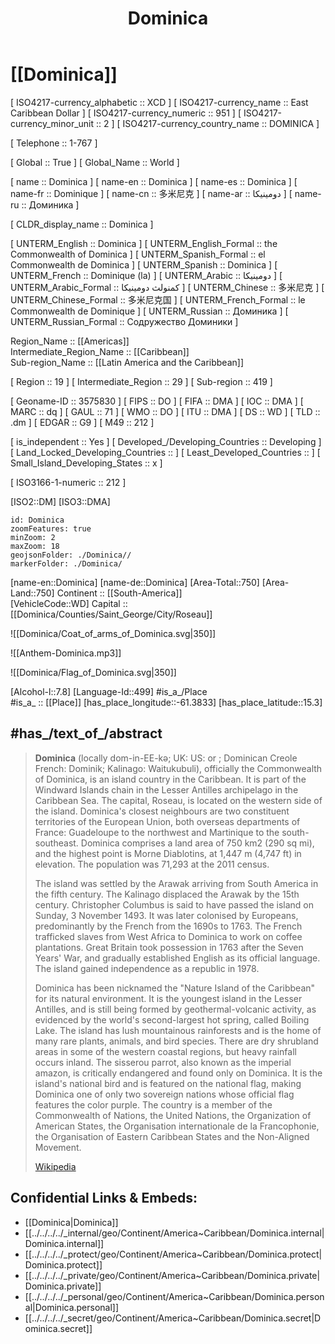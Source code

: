 ﻿---
location:
- 15.3
- -61.3833
type: Country
tags:
- geo/Country
has_id_wikidata: Q784
SpocWebEntityId: 26881
isDeleted: false
confidential: public
license: "CC BY-SA 4.0"
isReadOnly: false
source: "https://datahub.io/core/country-codes"
cssclasses: Country
publish: true
title: Dominica
linkTitle: 
keywords: 
layout: 
draft: false
publishDate: 
expiryDate: 
aliases:
- Dominica
- Dominique
- دومينيكا
- 多米尼克
- Доминика
- "the Commonwealth of Dominica"
- "el Commonwealth de Dominica"
Languages:
- en-DM
Wolfram_Language_entity_code:
- "Entity[\"Country\", \"Dominica\"]"
- "Entity[\"HistoricalCountry\", \"Dominica\"]"
Krugosvet_article: strany_mira/DOMINIKA.html
demonym:
- dominiqués
- dominiquesa
- доминичанка
- dominicaner
- Dominiquais
- Dominiquaise
- דומיניקאי
- דומיניקאית
- "dominikai közösségi"
- Dominikano
- dominicense
- dominicensi
- dominican
- доминикец
- доминикцы
- dominichensa
- dominichense
- dominichensi
- dominichenso
- Dominikeänan
- Doiminiceach
- ضومينيكي
- ضومينيكية
- ضومينيكيين
- ضومينيكيات
- Dominičan
- Dominičanka
- Dominikano
- Dominican
motto_text:
- "След Бог е земята"
- "After God is the earth"
- "The nature island"
- "Apres Bondie, C'est La Ter"
- "Wedi Duw, y Ddaear"
native_label:
- "Commonwealth of Dominica"
- "Commonwealth Dominica"
official_name:
- "Commonwealth of Dominica"
- "Commonwealth de Dominique"
- Dominica
- Dominica
short_name: "\U0001F1E9\U0001F1F2"
driving_side: '[[_Standards/WikiData/WD~left,13196750]]'
topic_s_main_Wikimedia_portal: '[[_Standards/WikiData/WD~Portal_Dominica,15583584]]'
office_held_by_head_of_state: "[[_Standards/WikiData/WD~president of Dominica,20087535]]"
permanent_duplicated_item:
- '[[_Standards/WikiData/WD~Q27103684,27103684]]'
- '[[_Standards/WikiData/WD~Q111268219,111268219]]'
electrical_plug_type:
- "[[_Standards/WikiData/WD~AC power plugs and sockets_ British and related types,60740126]]"
- "[[_Standards/WikiData/WD~BS 1363,1528507]]"
part_of:
- "[[_Standards/WikiData/WD~European Union tax haven blacklist,66458647]]"
- "[[_Standards/WikiData/WD~Lesser Antilles,93259]]"
- "[[_Standards/WikiData/WD~Windward Islands,183416]]"
- '[[_Standards/WikiData/WD~Caribbean,664609]]'
located_in_time_zone:
- '[[_Standards/WikiData/WD~America_Dominica,109529721]]'
- '[[_Standards/WikiData/WD~UTC−04_00,5762]]'
- "[[_Standards/WikiData/WD~Atlantic Time Zone,2085376]]"
image: "http://commons.wikimedia.org/wiki/Special:FilePath/Dominica%20from%20ISS.jpg"
ISNI: 0000000114255416
coordinates_of_southernmost_point: "Point(-61.35358 15.20755)"
MeSH_tree_code:
- Z01.107.084.900.262
- Z01.639.880.262
coordinates_of_northernmost_point: "Point(-61.43 15.63)"
coordinates_of_easternmost_point: "Point(-61.24027 15.39524)"
diplomatic_relation:
- "[[_Standards/WikiData/WD~North Korea,423]]"
- '[[_Standards/WikiData/WD~Taiwan,865]]'
- '[[_Standards/WikiData/WD~Kosovo,1246]]'
- "[[_Standards/WikiData/WD~United States,30]]"
- "[[_Standards/WikiData/WD~People's Republic of China,148]]"
- '[[_Standards/WikiData/WD~Georgia,230]]'
shares_border_with: '[[_Standards/WikiData/WD~Venezuela,717]]'
different_from: "[[_Standards/WikiData/WD~Dominican Republic,786]]"
country: '[[_Standards/WikiData/WD~Dominica,784]]'
member_of:
- "[[_Standards/WikiData/WD~United Nations,1065]]"
- "[[_Standards/WikiData/WD~Commonwealth of Nations,7785]]"
- '[[_Standards/WikiData/WD~UNESCO,7809]]'
- "[[_Standards/WikiData/WD~World Health Organization,7817]]"
- "[[_Standards/WikiData/WD~World Trade Organization,7825]]"
- "[[_Standards/WikiData/WD~Organization of American States,123759]]"
- "[[_Standards/WikiData/WD~Organisation internationale de la Francophonie,134102]]"
- "[[_Standards/WikiData/WD~World Meteorological Organization,170424]]"
- "[[_Standards/WikiData/WD~International Bank for Reconstruction and Development,191384]]"
- "[[_Standards/WikiData/WD~Caribbean Community,205995]]"
- "[[_Standards/WikiData/WD~Organisation of African, Caribbean and Pacific States,294278]]"
- "[[_Standards/WikiData/WD~International Telecommunication Union,376150]]"
- "[[_Standards/WikiData/WD~Alliance of Small Island States,496967]]"
- "[[_Standards/WikiData/WD~International Finance Corporation,656801]]"
- "[[_Standards/WikiData/WD~International Development Association,827525]]"
- "[[_Standards/WikiData/WD~Organisation for the Prohibition of Chemical Weapons,842490]]"
- "[[_Standards/WikiData/WD~Multilateral Investment Guarantee Agency,1043527]]"
- "[[_Standards/WikiData/WD~Agency for the Prohibition of Nuclear Weapons in Latin America and the Caribbean,3369762]]"
- "[[_Standards/WikiData/WD~Caribbean Development Bank,3772571]]"
- "[[_Standards/WikiData/WD~Caribbean Disaster Emergency Management Agency,5039374]]"
- '[[_Standards/WikiData/WD~Interpol,8475]]'
- "[[_Standards/WikiData/WD~Universal Postal Union UPU,17495]]"
lowest_point: "[[_Standards/WikiData/WD~Caribbean Sea,1247]]"
language_used:
- '[[_Standards/WikiData/WD~English,1860]]'
- "[[_Standards/WikiData/WD~Saint Lucian Creole,3006285]]"
official_language: '[[_Standards/WikiData/WD~English,1860]]'
instance_of:
- '[[_Standards/WikiData/WD~country,6256]]'
- "[[_Standards/WikiData/WD~island country,112099]]"
- "[[_Standards/WikiData/WD~sovereign state,3624078]]"
flag: "[[_Standards/WikiData/WD~flag of Dominica,179383]]"
coat_of_arms: "[[_Standards/WikiData/WD~coat of arms of Dominica,330402]]"
contains_the_administrative_territorial_entity:
- "[[_Standards/WikiData/WD~Saint Paul Parish,339063]]"
- "[[_Standards/WikiData/WD~Saint George Parish,617801]]"
- "[[_Standards/WikiData/WD~Saint Andrew Parish,732322]]"
- "[[_Standards/WikiData/WD~Saint Luke Parish,1431099]]"
- "[[_Standards/WikiData/WD~Saint Patrick Parish,1431108]]"
- "[[_Standards/WikiData/WD~Saint Mark Parish,1431115]]"
- "[[_Standards/WikiData/WD~Saint David Parish,1431129]]"
- "[[_Standards/WikiData/WD~Saint John Parish,1476285]]"
- "[[_Standards/WikiData/WD~Saint Peter Parish,1476294]]"
- "[[_Standards/WikiData/WD~Saint Joseph Parish,1476302]]"
follows: "[[_Standards/WikiData/WD~West Indies Federation,652560]]"
located_in_on_physical_feature: '[[_Standards/WikiData/WD~Caribbean,664609]]'
anthem: "[[_Standards/WikiData/WD~Isle of Beauty, Isle of Splendour,684643]]"
described_by_source:
- "[[_Standards/WikiData/WD~Encyclopædia Britannica 11th edition,867541]]"
- "[[_Standards/WikiData/WD~The Nuttall Encyclopædia,3181656]]"
central_bank: "[[_Standards/WikiData/WD~Eastern Caribbean Central Bank,1210260]]"
legislative_body: "[[_Standards/WikiData/WD~House of Assembly of Dominica,1297237]]"
highest_point: "[[_Standards/WikiData/WD~Morne Diablotins,1638549]]"
office_held_by_head_of_government: "[[_Standards/WikiData/WD~Prime Minister of Dominica,1756747]]"
economy_of_topic: "[[_Standards/WikiData/WD~economy of Dominica,2395436]]"
geography_of_topic: "[[_Standards/WikiData/WD~geography of Dominica,2585978]]"
demographics_of_topic: "[[_Standards/WikiData/WD~demographics of Dominica,2597971]]"
history_of_topic: "[[_Standards/WikiData/WD~history of Dominica,2915583]]"
head_of_state: "[[_Standards/WikiData/WD~Charles Savarin,2960197]]"
emergency_phone_number: '[[_Standards/WikiData/WD~999,3086706]]'
has_characteristic: "[[_Standards/WikiData/WD~free country,3174312]]"
culture: "[[_Standards/WikiData/WD~culture of Dominica,5193552]]"
Wikimedia_outline: "[[_Standards/WikiData/WD~outline of Dominica,7112248]]"
geoshape: "http://commons.wikimedia.org/data/main/Data:Dominica.map"
page_banner: "http://commons.wikimedia.org/wiki/Special:FilePath/Calibishie%20%28Dominica%29%20banner.jpg"
coat_of_arms_image: "http://commons.wikimedia.org/wiki/Special:FilePath/Coat%20of%20arms%20of%20Dominica.svg"
locator_map_image:
- "http://commons.wikimedia.org/wiki/Special:FilePath/Dominica%20on%20the%20globe%20%28Americas%20centered%29.svg"
- "http://commons.wikimedia.org/wiki/Special:FilePath/LocationDominica.svg"
pronunciation_audio:
- "http://commons.wikimedia.org/wiki/Special:FilePath/Lb-Dominica.ogg"
- "http://commons.wikimedia.org/wiki/Special:FilePath/LL-Q7913%20%28ron%29-KlaudiuMihaila-Dominica.wav"
official_website: "http://www.dominica.gov.dm/"
country_calling_code: +1767
Dewey_Decimal_Classification: 2--729841
Unicode_character: "\U0001F1E9\U0001F1F2"
CIVICUS_Monitor_country_entry: dominica
GitHub_topic: dominica
continent: "[[_Standards/WikiData/WD~North America,49]]"
named_after: '[[_Standards/WikiData/WD~Sunday,132]]'
VAT_rate: 15
marriageable_age: 18
age_of_majority: 18
total_fertility_rate: 1.9
mains_voltage: 230
life_expectancy: 73
Human_Development_Index: 0.74
capital: '[[_Standards/WikiData/WD~Roseau,36281]]'
top-level_Internet_domain: '[[_Standards/WikiData/WD~.dm,41032]]'
number_of_out-of-school_children: 631
head_of_government: "[[_Standards/WikiData/WD~Roosevelt Skerrit,57823]]"
ISO_3166-1_numeric_code: 212
M49_code: 212
maritime_identification_digits: 325
ISO_3166-1_alpha-2_code: DM
WIPO_ST_3: DM
death_rate: 8.921
birth_rate: 13.278
mobile_country_code: 366
rural_population:
- 20585
- 20713
- 20814
- 20867
male_population:
- 35673
- 35883
- 36039
- 36161
female_population:
- 35755
- 36112
- 36373
- 36577
urban_population:
- 50561
- 51181
- 51699
- 52152
IAB_code: 1284
population: 74656
OmegaWiki_Defined_Meaning: 8350
INSEE_countries_and_foreign_territories_code: 99438
FIPS_10-4_countries_and_regions_: DO
licence_plate_code: WD
ISO_3166-1_alpha-3_code: DMA
ITU_letter_code: DMA
IOC_country_code: DMA
nominal_GDP:
- 555266667
- 612048148
flag_image: "http://commons.wikimedia.org/wiki/Special:FilePath/Flag%20of%20Dominica.svg"
inception: "1978-01-01T00:00:00Z"
coordinates_of_westernmost_point: "Point(-61.47985 15.53773)"
U_S_National_Archives_Identifier: 10044924
Commons_gallery: Dominica
Commons_category: Dominica
subreddit: Dominica
hashtag: Dominica
area: 751.096551
coordinate_location: "Point(-61.333333 15.416667)"
---

# [[Dominica]] 

[	ISO4217-currency_alphabetic	 :: XCD ] 
[	ISO4217-currency_name	 :: East Caribbean Dollar ] 
[	ISO4217-currency_numeric	 :: 951 ] 
[	ISO4217-currency_minor_unit	 :: 2 ] 
[	ISO4217-currency_country_name	 :: DOMINICA ] 

[	Telephone	 :: 1-767 ] 

[	Global	 :: True ] 
[	Global_Name	 :: World ] 

[	name	 :: Dominica ] 
[	name-en	 :: Dominica ] 
[	name-es	 :: Dominica ] 
[	name-fr	 :: Dominique ] 
[	name-cn	 :: 多米尼克 ] 
[	name-ar	 :: دومينيكا ] 
[	name-ru	 :: Доминика ] 

[	CLDR_display_name	 :: Dominica ] 

[	UNTERM_English	 :: Dominica ] 
[	UNTERM_English_Formal	 :: the Commonwealth of Dominica ] 
[	UNTERM_Spanish_Formal	 :: el Commonwealth de Dominica ] 
[	UNTERM_Spanish	 :: Dominica ] 
[	UNTERM_French	 :: Dominique (la) ] 
[	UNTERM_Arabic	 :: دومينيكا ] 
[	UNTERM_Arabic_Formal	 :: كمنولث دومينيكا ] 
[	UNTERM_Chinese	 :: 多米尼克 ] 
[	UNTERM_Chinese_Formal	 :: 多米尼克国 ] 
[	UNTERM_French_Formal	 :: le Commonwealth de Dominique ] 
[	UNTERM_Russian	 :: Доминика ] 
[	UNTERM_Russian_Formal	 :: Содружество Доминики ] 

Region_Name ::  [[Americas]]  
Intermediate_Region_Name ::  [[Caribbean]]  
Sub-region_Name ::  [[Latin America and the Caribbean]] 

[	Region	 :: 19 ] 
[	Intermediate_Region	 :: 29 ] 
[	Sub-region	 :: 419 ] 

[	Geoname-ID	 :: 3575830 ] 
[	FIPS	 :: DO ] 
[	FIFA	 :: DMA ] 
[	IOC	 :: DMA ] 
[	MARC	 :: dq ] 
[	GAUL	 :: 71 ] 
[	WMO	 :: DO ] 
[	ITU	 :: DMA ] 
[	DS	 :: WD ] 
[	TLD	 :: .dm ] 
[	EDGAR	 :: G9 ] 
[	M49	 :: 212 ] 

[	is_independent	 :: Yes ] 
[	Developed_/Developing_Countries	 :: Developing ] 
[	Land_Locked_Developing_Countries	 ::  ] 
[	Least_Developed_Countries	 ::  ] 
[	Small_Island_Developing_States	 :: x ] 

[	ISO3166-1-numeric	 :: 212 ] 



[ISO2::DM] 
[ISO3::DMA] 

```leaflet
id: Dominica
zoomFeatures: true 
minZoom: 2 
maxZoom: 18
geojsonFolder: ./Dominica//
markerFolder: ./Dominica/
```

[name-en::Dominica] 
[name-de::Dominica] 
[Area-Total::750] 
[Area-Land::750] 
Continent :: [[South-America]]  
[VehicleCode::WD] 
Capital :: [[Dominica/Counties/Saint_George/City/Roseau]]  

![[Dominica/Coat_of_arms_of_Dominica.svg|350]] 

![[Anthem-Dominica.mp3]] 

![[Dominica/Flag_of_Dominica.svg|350]] 

[Alcohol-l::7.8] 
[Language-Id::499] 
#is_a_/Place  
#is_a_ :: [[Place]] 
[has_place_longitude::-61.3833] 
[has_place_latitude::15.3] 


## #has_/text_of_/abstract 

> **Dominica** (locally  dom-in-EE-kə; UK: US:  or  ;  Dominican Creole French: Dominik; Kalinago: Waitukubuli), officially the Commonwealth of Dominica, is an island country in the Caribbean. It is part of the Windward Islands chain in the Lesser Antilles archipelago in the Caribbean Sea. The capital, Roseau, is located on the western side of the island. Dominica's closest neighbours are two constituent territories of the European Union, both overseas departments of France: Guadeloupe to the northwest and Martinique to the south-southeast. Dominica comprises a land area of 750 km2 (290 sq mi), and the highest point is Morne Diablotins, at 1,447 m (4,747 ft) in elevation. The population was 71,293 at the 2011 census.
>
> The island was settled by the Arawak arriving from South America in the fifth century. The Kalinago displaced the Arawak by the 15th century. Christopher Columbus is said to have passed the island on Sunday, 3 November 1493. It was later colonised by Europeans, predominantly by the French from the 1690s to 1763. The French trafficked slaves from West Africa to Dominica to work on coffee plantations. Great Britain took possession in 1763 after the Seven Years' War, and gradually established English as its official language. The island gained independence as a republic in 1978.
>
> Dominica has been nicknamed the "Nature Island of the Caribbean" for its natural environment. It is the youngest island in the Lesser Antilles, and is still being formed by geothermal-volcanic activity, as evidenced by the world's second-largest hot spring, called Boiling Lake. The island has lush mountainous rainforests and is the home of many rare plants, animals, and bird species. There are dry shrubland areas in some of the western coastal regions, but heavy rainfall occurs inland. The sisserou parrot, also known as the imperial amazon, is critically endangered and found only on Dominica. It is the island's national bird and is featured on the national flag, making Dominica one of only two sovereign nations whose official flag features the color purple. The country is a member of the Commonwealth of Nations, the United Nations, the Organization of American States, the Organisation internationale de la Francophonie, the Organisation of Eastern Caribbean States and the Non-Aligned Movement.
>
> [Wikipedia](https://en.wikipedia.org/wiki/Dominica)

## Confidential Links & Embeds: 
- [[Dominica|Dominica]] 
- [[../../../../_internal/geo/Continent/America~Caribbean/Dominica.internal|Dominica.internal]] 
- [[../../../../_protect/geo/Continent/America~Caribbean/Dominica.protect|Dominica.protect]] 
- [[../../../../_private/geo/Continent/America~Caribbean/Dominica.private|Dominica.private]] 
- [[../../../../_personal/geo/Continent/America~Caribbean/Dominica.personal|Dominica.personal]] 
- [[../../../../_secret/geo/Continent/America~Caribbean/Dominica.secret|Dominica.secret]] 
